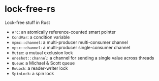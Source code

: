 # lock-free-rs
Lock-free stuff in Rust

- `Arc`: an atomically reference-counted smart pointer
- `CondVar`: a condition variable
- `mpmc::channel`: a multi-producer multi-consumer channel
- `mpsc::channel`: a multi-producer single-consumer channel
- `Mutex`: a mutual exclusion lock
- `oneshot::channel`: a channel for sending a single value across threads
- `Queue`: a Michael & Scott queue
- `RwLock`: a reader-writer lock
- `SpinLock`: a spin lock